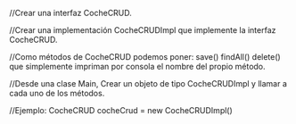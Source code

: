 //Crear una interfaz CocheCRUD. 

//Crear una implementación CocheCRUDImpl que implemente la interfaz CocheCRUD. 

//Como métodos de CocheCRUD podemos poner: save() findAll() delete() que simplemente impriman por consola el nombre 
del propio método. 

//Desde una clase Main, Crear un objeto de tipo CocheCRUDImpl y llamar a cada uno de los métodos. 

//Ejemplo: CocheCRUD cocheCrud = new CocheCRUDImpl()